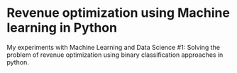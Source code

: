 # Revenue optimization using Machine learning in Python
My experiments with Machine Learning and Data Science #1: Solving the problem of revenue optimization using binary classification approaches in python.
